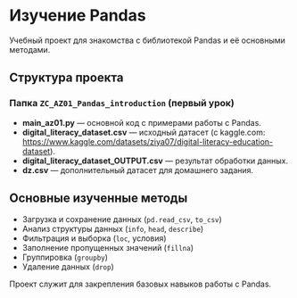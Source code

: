 # Изучение Pandas

Учебный проект для знакомства с библиотекой Pandas и её основными методами.

## Структура проекта
### Папка `ZC_AZ01_Pandas_introduction` (первый урок)
- **main_az01.py** — основной код с примерами работы с Pandas.
- **digital_literacy_dataset.csv** — исходный датасет (с kaggle.com: https://www.kaggle.com/datasets/ziya07/digital-literacy-education-dataset).
- **digital_literacy_dataset_OUTPUT.csv** — результат обработки данных.
- **dz.csv** — дополнительный датасет для домашнего задания.

## Основные изученные методы
- Загрузка и сохранение данных (`pd.read_csv`, `to_csv`)
- Анализ структуры данных (`info`, `head`, `describe`)
- Фильтрация и выборка (`loc`, условия)
- Заполнение пропущенных значений (`fillna`)
- Группировка (`groupby`)
- Удаление данных (`drop`)

Проект служит для закрепления базовых навыков работы с Pandas.

